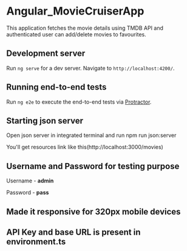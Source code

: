 # Angular_MovieCruiserApp

This application fetches the movie details using TMDB API and authenticated user can add/delete movies to favourites.

## Development server

Run `ng serve` for a dev server. Navigate to `http://localhost:4200/`.

## Running end-to-end tests

Run `ng e2e` to execute the end-to-end tests via [Protractor](http://www.protractortest.org/).

## Starting json server

Open json server in integrated terminal and run npm run json:server 

You'll get resources link like this(http://localhost:3000/movies)

## Username and Password for testing purpose

Username - **admin**

Password - **pass**

## Made it responsive for 320px mobile devices

## API Key and base URL is present in environment.ts
